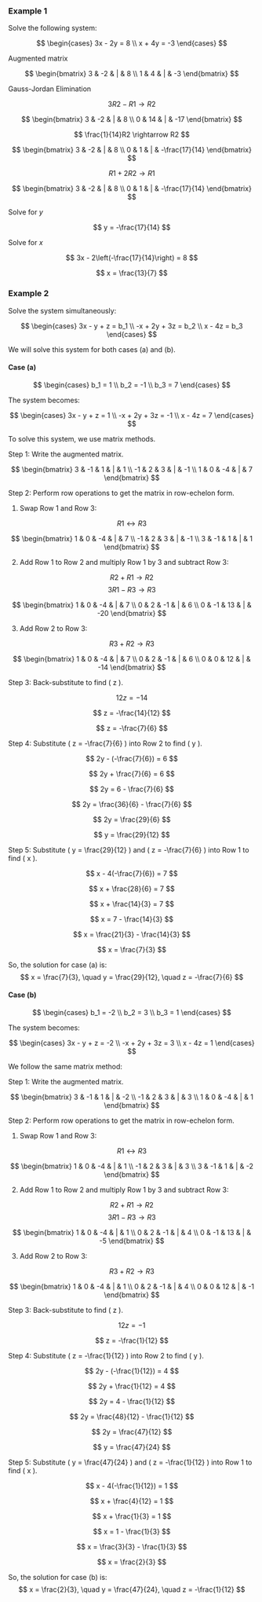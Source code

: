 ### Example 1

Solve the following system:

$$ \begin{cases}
3x - 2y = 8 \\
x + 4y = -3 \end{cases} $$

Augmented matrix

$$ \begin{bmatrix}
3 & -2 & | & 8 \\
1 & 4 & | & -3
\end{bmatrix} $$

Gauss-Jordan Elimination

$$ 3R2 - R1 \rightarrow R2 $$

$$ \begin{bmatrix}
3 & -2 & | & 8 \\
0 & 14 & | & -17
\end{bmatrix} $$

$$ \frac{1}{14}R2 \rightarrow R2 $$

$$ \begin{bmatrix}
3 & -2 & | & 8 \\
0 & 1 & | & -\frac{17}{14}
\end{bmatrix} $$

$$ R1 + 2R2 \rightarrow R1 $$

$$ \begin{bmatrix}
3 & -2 & | & 8 \\
0 & 1 & | & -\frac{17}{14}
\end{bmatrix} $$

Solve for $y$

$$ y = -\frac{17}{14} $$

Solve for $x$

$$ 3x - 2\left(-\frac{17}{14}\right) = 8 $$

$$ x = \frac{13}{7} $$

### Example 2

Solve the system simultaneously:

$$ \begin{cases}
3x - y + z = b_1 \\
-x + 2y + 3z = b_2 \\
x - 4z = b_3
\end{cases} $$

We will solve this system for both cases (a) and (b).

#### Case (a)

$$ \begin{cases}
b_1 = 1 \\
b_2 = -1 \\
b_3 = 7
\end{cases} $$

The system becomes:

$$ \begin{cases}
3x - y + z = 1 \\
-x + 2y + 3z = -1 \\
x - 4z = 7
\end{cases} $$

To solve this system, we use matrix methods.

Step 1: Write the augmented matrix.

$$ \begin{bmatrix}
3 & -1 & 1 & | & 1 \\
-1 & 2 & 3 & | & -1 \\
1 & 0 & -4 & | & 7
\end{bmatrix} $$

Step 2: Perform row operations to get the matrix in row-echelon form.

1. Swap Row 1 and Row 3:

$$ R1 \leftrightarrow R3 $$

$$ \begin{bmatrix}
1 & 0 & -4 & | & 7 \\
-1 & 2 & 3 & | & -1 \\
3 & -1 & 1 & | & 1
\end{bmatrix} $$

2. Add Row 1 to Row 2 and multiply Row 1 by 3 and subtract Row 3:

$$ R2 + R1 \rightarrow R2 $$
$$ 3R1 - R3 \rightarrow R3 $$

$$ \begin{bmatrix}
1 & 0 & -4 & | & 7 \\
0 & 2 & -1 & | & 6 \\
0 & -1 & 13 & | & -20
\end{bmatrix} $$

3. Add Row 2 to Row 3:

$$ R3 + R2 \rightarrow R3 $$

$$ \begin{bmatrix}
1 & 0 & -4 & | & 7 \\
0 & 2 & -1 & | & 6 \\
0 & 0 & 12 & | & -14
\end{bmatrix} $$

Step 3: Back-substitute to find \( z \).

$$ 12z = -14 $$

$$ z = -\frac{14}{12} $$

$$ z = -\frac{7}{6} $$

Step 4: Substitute \( z = -\frac{7}{6} \) into Row 2 to find \( y \).

$$ 2y - (-\frac{7}{6}) = 6 $$

$$ 2y + \frac{7}{6} = 6 $$

$$ 2y = 6 - \frac{7}{6} $$

$$ 2y = \frac{36}{6} - \frac{7}{6} $$

$$ 2y = \frac{29}{6} $$

$$ y = \frac{29}{12} $$

Step 5: Substitute \( y = \frac{29}{12} \) and \( z = -\frac{7}{6} \) into Row 1 to find \( x \).

$$ x - 4(-\frac{7}{6}) = 7 $$

$$ x + \frac{28}{6} = 7 $$

$$ x + \frac{14}{3} = 7 $$

$$ x = 7 - \frac{14}{3} $$

$$ x = \frac{21}{3} - \frac{14}{3} $$

$$ x = \frac{7}{3} $$

So, the solution for case (a) is:
$$ x = \frac{7}{3}, \quad y = \frac{29}{12}, \quad z = -\frac{7}{6} $$

#### Case (b)

$$ \begin{cases}
b_1 = -2 \\
b_2 = 3 \\
b_3 = 1
\end{cases} $$

The system becomes:

$$ \begin{cases}
3x - y + z = -2 \\
-x + 2y + 3z = 3 \\
x - 4z = 1
\end{cases} $$

We follow the same matrix method:

Step 1: Write the augmented matrix.

$$ \begin{bmatrix}
3 & -1 & 1 & | & -2 \\
-1 & 2 & 3 & | & 3 \\
1 & 0 & -4 & | & 1
\end{bmatrix} $$

Step 2: Perform row operations to get the matrix in row-echelon form.

1. Swap Row 1 and Row 3:

$$ R1 \leftrightarrow R3 $$

$$ \begin{bmatrix}
1 & 0 & -4 & | & 1 \\
-1 & 2 & 3 & | & 3 \\
3 & -1 & 1 & | & -2
\end{bmatrix} $$

2. Add Row 1 to Row 2 and multiply Row 1 by 3 and subtract Row 3:

$$ R2 + R1 \rightarrow R2 $$
$$ 3R1 - R3 \rightarrow R3 $$

$$ \begin{bmatrix}
1 & 0 & -4 & | & 1 \\
0 & 2 & -1 & | & 4 \\
0 & -1 & 13 & | & -5
\end{bmatrix} $$

3. Add Row 2 to Row 3:

$$ R3 + R2 \rightarrow R3 $$

$$ \begin{bmatrix}
1 & 0 & -4 & | & 1 \\
0 & 2 & -1 & | & 4 \\
0 & 0 & 12 & | & -1
\end{bmatrix} $$

Step 3: Back-substitute to find \( z \).

$$ 12z = -1 $$

$$ z = -\frac{1}{12} $$

Step 4: Substitute \( z = -\frac{1}{12} \) into Row 2 to find \( y \).

$$ 2y - (-\frac{1}{12}) = 4 $$

$$ 2y + \frac{1}{12} = 4 $$

$$ 2y = 4 - \frac{1}{12} $$

$$ 2y = \frac{48}{12} - \frac{1}{12} $$

$$ 2y = \frac{47}{12} $$

$$ y = \frac{47}{24} $$

Step 5: Substitute \( y = \frac{47}{24} \) and \( z = -\frac{1}{12} \) into Row 1 to find \( x \).

$$ x - 4(-\frac{1}{12}) = 1 $$

$$ x + \frac{4}{12} = 1 $$

$$ x + \frac{1}{3} = 1 $$

$$ x = 1 - \frac{1}{3} $$

$$ x = \frac{3}{3} - \frac{1}{3} $$

$$ x = \frac{2}{3} $$

So, the solution for case (b) is:
$$ x = \frac{2}{3}, \quad y = \frac{47}{24}, \quad z = -\frac{1}{12} $$
